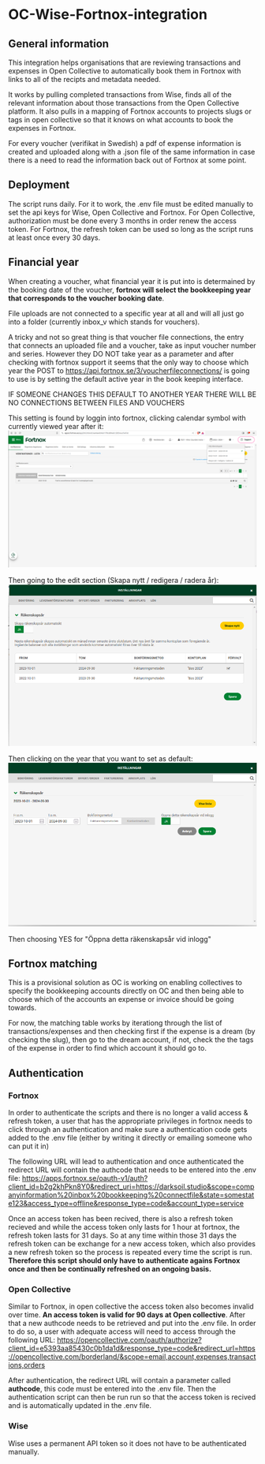 # OC-Wise-Fortnox-integration

## General information
This integration helps organisations that are reviewing transactions and expenses in Open Collective to automatically book them in Fortnox with links to all of the recipts and metadata needed.

It works by pulling completed transactions from Wise, finds all of the relevant information about those transactions from the Open Collective platform. It also pulls in a mapping of Fortnox accounts to projects slugs or tags in open collective so that it knows on what accounts to book the expenses in Fortnox.

For every voucher (verifikat in Swedish) a pdf of expense information is created and uploaded along with a .json file of the same information in case there is a need to read the information back out of Fortnox at some point.

## Deployment
The script runs daily. For it to work, the .env file must be edited manually to set the api keys for Wise, Open Collective and Fortnox. For Open Collective, authorization must be done every 3 months in order renew the access token. For Fortnox, the refresh token can be used so long as the script runs at least once every 30 days. 

## Financial year
When creating a voucher, what financial year it is put into is determained by the booking date of the voucher, **fortnox will select the bookkeeping year that corresponds to the voucher booking date**.

File uploads are not connected to a specific year at all and will all just go into a folder (currently inbox_v which stands for vouchers).

A tricky and not so great thing is that voucher file connections, the entry that connects an uploaded file and a voucher, take as input voucher number and series. However they DO NOT take year as a parameter and after checking with fortnox support it seems that the only way to choose which year the POST to https://api.fortnox.se/3/voucherfileconnections/ is going to use is by setting the default active year in the book keeping interface. 

IF SOMEONE CHANGES THIS DEFAULT TO ANOTHER YEAR THERE WILL BE NO CONNECTIONS BETWEEN FILES AND VOUCHERS

This setting is found by loggin into fortnox, clicking calendar symbol with currently viewed year after it:
![calendar icon](https://raw.githubusercontent.com/zaunders/OC-Wise-Fortnox-integration/main/images/fortnox_calendar_year.png "click calendar")


Then going to the edit section (Skapa nytt / redigera / radera år):
![year picker](https://raw.githubusercontent.com/zaunders/OC-Wise-Fortnox-integration/main/images/year_settings.png "pick year")


Then clicking on the year that you want to set as default:
![select year](https://raw.githubusercontent.com/zaunders/OC-Wise-Fortnox-integration/main/images/yes_to_default.png "select default")

Then choosing YES for "Öppna detta räkenskapsår vid inlogg"




## Fortnox matching
This is a provisional solution as OC is working on enabling collectives to specify the bookkeeping accounts directly on OC and then being able to choose which of the accounts an expense or invoice should be going towards.

For now, the matching table works by iterationg through the list of transactions/expenses and then checking first if the expense is a dream (by checking the slug), then go to the dream account, if not, check the the tags of the expense in order to find which account it should go to. 

## Authentication

### Fortnox
In order to authenticate the scripts and there is no longer a valid access & refresh token, a user that has the appropriate privileges in fortnox needs to click through an authentication and make sure a authentication code gets added to the .env file (either by writing it directly or emailing someone who can put it in)

The following URL will lead to authentication and once authenticated the redirect URL will contain the authcode that needs to be entered into the .env file:
https://apps.fortnox.se/oauth-v1/auth?client_id=b2g2khPkn8Y0&redirect_uri=https://darksoil.studio&scope=companyinformation%20inbox%20bookkeeping%20connectfile&state=somestate123&access_type=offline&response_type=code&account_type=service

Once an access token has been recived, there is also a refresh token recieved and while the access token only lasts for 1 hour at fortnox, the refresh token lasts for 31 days. So at any time within those 31 days the refresh token can be exchange for a new access token, which also provides a new refresh token so the process is repeated every time the script is run. **Therefore this script should only have to authenticate agains Fortnox once and then be continually refreshed on an ongoing basis.**

### Open Collective
Similar to Fortnox, in open collective the access token also becomes invalid over time. **An access token is valid for 90 days at Open collective**. After that a new authcode needs to be retrieved and put into the .env file. In order to do so, a user with adequate access will need to access through the following URL:
https://opencollective.com/oauth/authorize?client_id=e5393aa85430c0b1da1d&response_type=code&redirect_url=https://opencollective.com/borderland/&scope=email,account,expenses,transactions,orders

After authentication, the redirect URL will contain a parameter called **authcode**, this code must be entered into the .env file. Then the authentication script can then be run run so that the access token is recived and is automatically updated in the .env file.

### Wise
Wise uses a permanent API token so it does not have to be authenticated manually.
